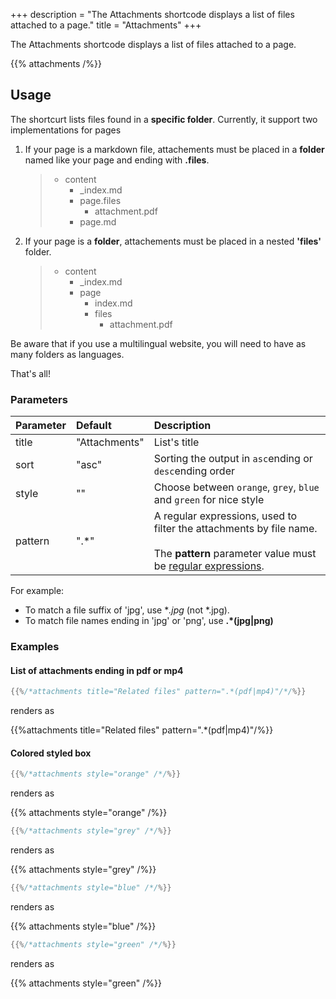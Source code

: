 +++
description = "The Attachments shortcode displays a list of files attached to a page."
title = "Attachments"
+++

The Attachments shortcode displays a list of files attached to a page.

{{% attachments /%}}

## Usage

The shortcurt lists files found in a **specific folder**.
Currently, it support two implementations for pages

1. If your page is a markdown file, attachements must be placed in a **folder** named like your page and ending with **.files**.

    > * content
    >   * _index.md
    >   * page.files
    >      * attachment.pdf
    >   * page.md

2. If your page is a **folder**, attachements must be placed in a nested **'files'** folder.

    > * content
    >   * _index.md
    >   * page
    >      * index.md
    >      * files
    >          * attachment.pdf

Be aware that if you use a multilingual website, you will need to have as many folders as languages.

That's all!

### Parameters

| Parameter | Default | Description |
|:--|:--|:--|
| title | "Attachments" | List's title  |
| sort  | "asc" | Sorting the output in `asc`ending or `desc`ending order |
| style | "" | Choose between `orange`, `grey`, `blue` and `green` for nice style |
| pattern | ".*" | A regular expressions, used to filter the attachments by file name. <br/><br/>The **pattern** parameter value must be [regular expressions](https://en.wikipedia.org/wiki/Regular_expression).

For example:

* To match a file suffix of 'jpg', use **.*jpg** (not *.jpg).
* To match file names ending in 'jpg' or 'png', use **.*(jpg|png)**

### Examples

#### List of attachments ending in pdf or mp4

````go
{{%/*attachments title="Related files" pattern=".*(pdf|mp4)"/*/%}}
````

renders as

{{%attachments title="Related files" pattern=".*(pdf|mp4)"/%}}

#### Colored styled box

````go
{{%/*attachments style="orange" /*/%}}
````

renders as

{{% attachments style="orange" /%}}

````go
{{%/*attachments style="grey" /*/%}}
````

renders as

{{% attachments style="grey" /%}}

````go
{{%/*attachments style="blue" /*/%}}
````

renders as

{{% attachments style="blue" /%}}

````go
{{%/*attachments style="green" /*/%}}
````

renders as

{{% attachments style="green" /%}}
